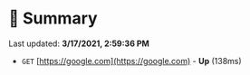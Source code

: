 # 📖 Summary
Last updated: **3/17/2021, 2:59:36 PM**

- `GET` [https://google.com](https://google.com) - **Up** (138ms)
